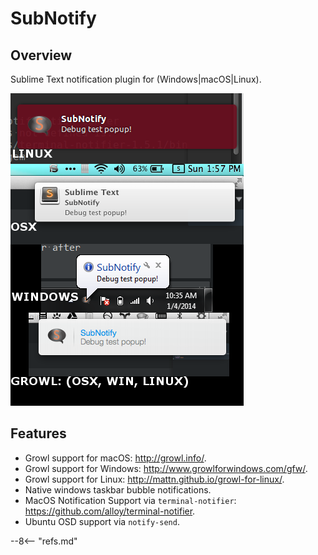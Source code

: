 # SubNotify

## Overview

Sublime Text notification plugin for (Windows|macOS|Linux).

![examples](images/Examples.png)

## Features

- Growl support for macOS: http://growl.info/.
- Growl support for Windows: http://www.growlforwindows.com/gfw/.
- Growl support for Linux: http://mattn.github.io/growl-for-linux/.
- Native windows taskbar bubble notifications.
- MacOS Notification Support via `terminal-notifier`: https://github.com/alloy/terminal-notifier.
- Ubuntu OSD support via `notify-send`.

--8<-- "refs.md"
